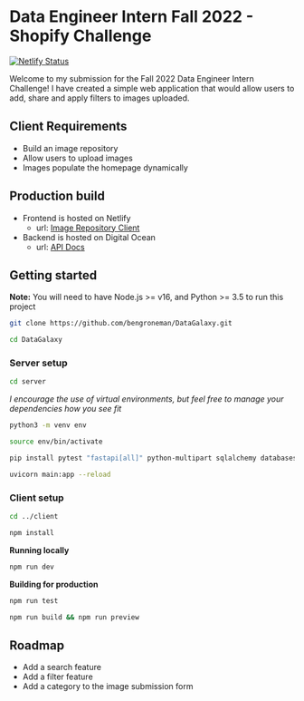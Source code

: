 # Data Engineer Intern Fall 2022 - Shopify Challenge
[![Netlify Status](https://api.netlify.com/api/v1/badges/de535978-4315-4d5d-99dd-f33db4bb6301/deploy-status)](https://app.netlify.com/sites/elaborate-pastelito-70d2ac/deploys)

Welcome to my submission for the Fall 2022 Data Engineer Intern Challenge!
I have created a simple web application that would allow users to add, share and apply filters to images uploaded.

## Client Requirements
- Build an image repository
- Allow users to upload images
- Images populate the homepage dynamically

## Production build
- Frontend is hosted on Netlify
    - url: [Image Repository Client](https://elaborate-pastelito-70d2ac.netlify.app/)
- Backend is hosted on Digital Ocean
    - url: [API Docs](http://164.90.152.35:4080/docs)

## Getting started
**Note:** You will need to have Node.js >= v16, and Python >= 3.5 to run this project
```bash
git clone https://github.com/bengroneman/DataGalaxy.git
```
```bash
cd DataGalaxy
```
### Server setup
```bash
cd server
```
*I encourage the use of virtual environments, but feel free to manage your dependencies how you see fit*
```bash
python3 -m venv env
```
```bash
source env/bin/activate 
```
```bash
pip install pytest "fastapi[all]" python-multipart sqlalchemy databases aiofiles aiosqlite uvicornt 
```
```bash
uvicorn main:app --reload
```
### Client setup
```bash
cd ../client
```
```bash
npm install
```
**Running locally**
```bash
npm run dev
```
**Building for production**
```bash
npm run test
```
```bash
npm run build && npm run preview
```

## Roadmap
- Add a search feature
- Add a filter feature
- Add a category to the image submission form